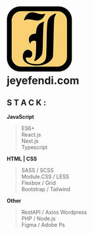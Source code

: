 # [![Logo](./jeyefendi.png)](https://jeyefendi.com)<br>jeyefendi.com
## S T A C K :
**JavaScript**
>ES6+<br>
>React.js<br>
>Next.js<br>
>Typescript<br>

**HTML | CSS**
>SASS / SCSS<br>
>Module.CSS / LESS<br>
>Flexbox / Grid<br>
>Bootstrap / Tailwind

**Other**
>RestAPI / Axios
>Wordpress<br>
>PHP / Node.js<br>
>Figma / Adobe Ps
